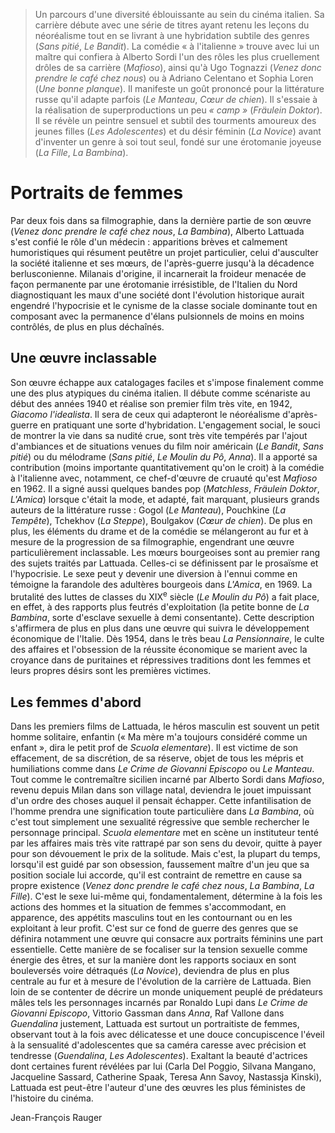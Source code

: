 > Un parcours d'une diversité éblouissante au sein du cinéma italien. Sa carrière débute avec une série de titres ayant retenu les leçons du néoréalisme tout en se livrant à une hybridation subtile des genres (_Sans pitié_, _Le Bandit_). La comédie « à l'italienne » trouve avec lui un maître qui confiera à Alberto Sordi l'un des rôles les plus cruellement drôles de sa carrière (_Mafioso_), ainsi qu'à Ugo Tognazzi (_Venez donc prendre le café chez nous_) ou à Adriano Celentano et Sophia Loren (_Une bonne planque_). Il manifeste un goût prononcé pour la littérature russe qu'il adapte parfois (_Le Manteau_, _Cœur de chien_). Il s'essaie à la réalisation de superproductions un peu _« camp »_ (_Fräulein Doktor_). Il se révèle un peintre sensuel et subtil des tourments amoureux des jeunes filles (_Les Adolescentes_) et du désir féminin (_La Novice_) avant d'inventer un genre à soi tout seul, fondé sur une érotomanie joyeuse (_La Fille_, _La Bambina_).

# Portraits de femmes

Par deux fois dans sa filmographie, dans la dernière partie de son œuvre (_Venez donc prendre le café chez nous_, _La Bambina_), Alberto Lattuada s'est confié le rôle d'un médecin : apparitions brèves et calmement humoristiques qui résument peutêtre un projet particulier, celui d'ausculter la société italienne et ses mœurs, de l'après-guerre jusqu'à la décadence berlusconienne. Milanais d'origine, il incarnerait la froideur menacée de façon permanente par une érotomanie irrésistible, de l'Italien du Nord diagnostiquant les maux d'une société dont l'évolution historique aurait engendré l'hypocrisie et le cynisme de la classe sociale dominante tout en composant avec la permanence d'élans pulsionnels de moins en moins contrôlés, de plus en plus déchaînés.

## Une œuvre inclassable

Son œuvre échappe aux catalogages faciles et s'impose finalement comme une des plus atypiques du cinéma italien. Il débute comme scénariste au début des années 1940 et réalise son premier film très vite, en 1942, _Giacomo l'idealista_. Il sera de ceux qui adapteront le néoréalisme d'après-guerre en pratiquant une sorte d'hybridation. L'engagement social, le souci de montrer la vie dans sa nudité crue, sont très vite tempérés par l'ajout d'ambiances et de situations venues du film noir américain (_Le Bandit_, _Sans pitié_) ou du mélodrame (_Sans pitié_, _Le Moulin du Pô_, _Anna_). Il a apporté sa contribution (moins importante quantitativement qu'on le croit) à la comédie à l'italienne avec, notamment, ce chef-d'œuvre de cruauté qu'est _Mafioso_ en 1962. Il a signé aussi quelques bandes pop (_Matchless_, _Fräulein Doktor_, _L'Amica_) lorsque c'était la mode, et adapté, fait marquant, plusieurs grands auteurs de la littérature russe : Gogol (_Le Manteau_), Pouchkine (_La Tempête_), Tchekhov (_La Steppe_), Boulgakov (_Cœur de chien_). De plus en plus, les éléments du drame et de la comédie se mélangeront au fur et à mesure de la progression de sa filmographie, engendrant une œuvre particulièrement inclassable. Les mœurs bourgeoises sont au premier rang des sujets traités par Lattuada. Celles-ci se définissent par le prosaïsme et l'hypocrisie. Le sexe peut y devenir une diversion à l'ennui comme en témoigne la farandole des adultères bourgeois dans _L'Amica_, en 1969. La brutalité des luttes de classes du XIX<sup>e</sup> siècle (_Le Moulin du Pô_) a fait place, en effet, à des rapports plus feutrés d'exploitation (la petite bonne de _La Bambina_, sorte d'esclave sexuelle à demi consentante). Cette description s'affirmera de plus en plus dans une œuvre qui suivra le développement économique de l'Italie. Dès 1954, dans le très beau _La Pensionnaire_, le culte des affaires et l'obsession de la réussite économique se marient avec la croyance dans de puritaines et répressives traditions dont les femmes et leurs propres désirs sont les premières victimes.

## Les femmes d'abord

Dans les premiers films de Lattuada, le héros masculin est souvent un petit homme solitaire, enfantin (« Ma mère m'a toujours considéré comme un enfant », dira le petit prof de _Scuola elementare_). Il est victime de son effacement, de sa discrétion, de sa réserve, objet de tous les mépris et humiliations comme dans _Le Crime de Giovanni Episcopo_ ou _Le Manteau_. Tout comme le contremaître sicilien incarné par Alberto Sordi dans _Mafioso_, revenu depuis Milan dans son village natal, deviendra le jouet impuissant d'un ordre des choses auquel il pensait échapper. Cette infantilisation de l'homme prendra une signification toute particulière dans _La Bambina_, où c'est tout simplement une sexualité régressive que semble rechercher le personnage principal. _Scuola elementare_ met en scène un instituteur tenté par les affaires mais très vite rattrapé par son sens du devoir, quitte à payer pour son dévouement le prix de la solitude. Mais c'est, la plupart du temps, lorsqu'il est guidé par son obsession, faussement maître d'un jeu que sa position sociale lui accorde, qu'il est contraint de remettre en cause sa propre existence (_Venez donc prendre le café chez nous_, _La Bambina_, _La Fille_). C'est le sexe lui-même qui, fondamentalement, détermine à la fois les actions des hommes et la situation de femmes s'accommodant, en apparence, des appétits masculins tout en les contournant ou en les exploitant à leur profit. C'est sur ce fond de guerre des genres que se définira notamment une œuvre qui consacre aux portraits féminins une part essentielle. Cette manière de se focaliser sur la tension sexuelle comme énergie des êtres, et sur la manière dont les rapports sociaux en sont bouleversés voire détraqués (_La Novice_), deviendra de plus en plus centrale au fur et à mesure de l'évolution de la carrière de Lattuada. Bien loin de se contenter de décrire un monde uniquement peuplé de prédateurs mâles tels les personnages incarnés par Ronaldo Lupi dans _Le Crime de Giovanni Episcopo_, Vittorio Gassman dans _Anna_, Raf Vallone dans _Guendalina_ justement, Lattuada est surtout un portraitiste de femmes, observant tout à la fois avec délicatesse et une douce concupiscence l'éveil à la sensualité d'adolescentes que sa caméra caresse avec précision et tendresse (_Guendalina_, _Les Adolescentes_). Exaltant la beauté d'actrices dont certaines furent révélées par lui (Carla Del Poggio, Silvana Mangano, Jacqueline Sassard, Catherine Spaak, Teresa Ann Savoy, Nastassja Kinski), Lattuada est peut-être l'auteur d'une des œuvres les plus féministes de l'histoire du cinéma.

Jean-François Rauger
